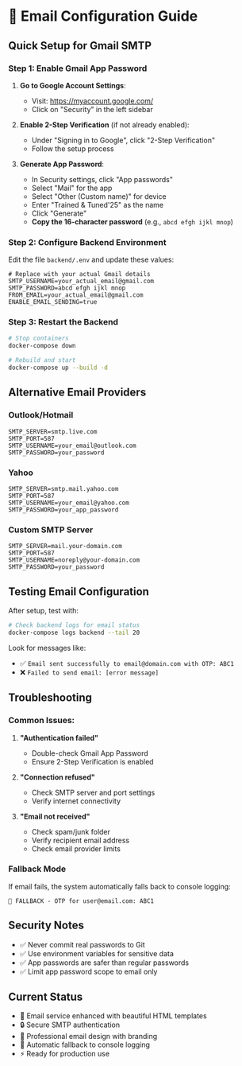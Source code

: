 # 📧 Email Configuration Guide

## Quick Setup for Gmail SMTP

### Step 1: Enable Gmail App Password

1. **Go to Google Account Settings**:
   - Visit: https://myaccount.google.com/
   - Click on "Security" in the left sidebar

2. **Enable 2-Step Verification** (if not already enabled):
   - Under "Signing in to Google", click "2-Step Verification"
   - Follow the setup process

3. **Generate App Password**:
   - In Security settings, click "App passwords"
   - Select "Mail" for the app
   - Select "Other (Custom name)" for device
   - Enter "Trained & Tuned'25" as the name
   - Click "Generate"
   - **Copy the 16-character password** (e.g., `abcd efgh ijkl mnop`)

### Step 2: Configure Backend Environment

Edit the file `backend/.env` and update these values:

```env
# Replace with your actual Gmail details
SMTP_USERNAME=your_actual_email@gmail.com
SMTP_PASSWORD=abcd efgh ijkl mnop
FROM_EMAIL=your_actual_email@gmail.com
ENABLE_EMAIL_SENDING=true
```

### Step 3: Restart the Backend

```bash
# Stop containers
docker-compose down

# Rebuild and start
docker-compose up --build -d
```

## Alternative Email Providers

### Outlook/Hotmail
```env
SMTP_SERVER=smtp.live.com
SMTP_PORT=587
SMTP_USERNAME=your_email@outlook.com
SMTP_PASSWORD=your_password
```

### Yahoo
```env
SMTP_SERVER=smtp.mail.yahoo.com
SMTP_PORT=587
SMTP_USERNAME=your_email@yahoo.com
SMTP_PASSWORD=your_app_password
```

### Custom SMTP Server
```env
SMTP_SERVER=mail.your-domain.com
SMTP_PORT=587
SMTP_USERNAME=noreply@your-domain.com
SMTP_PASSWORD=your_password
```

## Testing Email Configuration

After setup, test with:
```bash
# Check backend logs for email status
docker-compose logs backend --tail 20
```

Look for messages like:
- ✅ `Email sent successfully to email@domain.com with OTP: ABC1`
- ❌ `Failed to send email: [error message]`

## Troubleshooting

### Common Issues:

1. **"Authentication failed"**
   - Double-check Gmail App Password
   - Ensure 2-Step Verification is enabled

2. **"Connection refused"**
   - Check SMTP server and port settings
   - Verify internet connectivity

3. **"Email not received"**
   - Check spam/junk folder
   - Verify recipient email address
   - Check email provider limits

### Fallback Mode

If email fails, the system automatically falls back to console logging:
```
📧 FALLBACK - OTP for user@email.com: ABC1
```

## Security Notes

- ✅ Never commit real passwords to Git
- ✅ Use environment variables for sensitive data
- ✅ App passwords are safer than regular passwords
- ✅ Limit app password scope to email only

## Current Status

- 📧 Email service enhanced with beautiful HTML templates
- 🔒 Secure SMTP authentication
- 🎨 Professional email design with branding
- 🔄 Automatic fallback to console logging
- ⚡ Ready for production use
